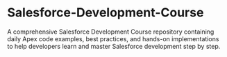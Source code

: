 # Salesforce-Development-Course
A comprehensive Salesforce Development Course repository containing daily Apex code examples, best practices, and hands-on implementations to help developers learn and master Salesforce development step by step.
